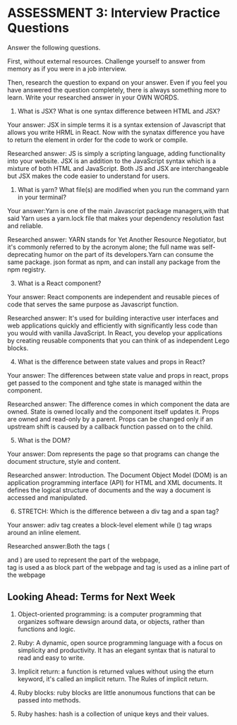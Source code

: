 # ASSESSMENT 3: Interview Practice Questions

Answer the following questions.

First, without external resources. Challenge yourself to answer from memory as if you were in a job interview.

Then, research the question to expand on your answer. Even if you feel you have answered the question completely, there is always something more to learn. Write your researched answer in your OWN WORDS.

1. What is JSX? What is one syntax difference between HTML and JSX?

Your answer: JSX in simple terms it is a syntax extension of Javascript that allows you write HRML in React. Now with the synatax difference you have to return the element in order for the code to work or compile.  

Researched answer: JS is simply a scripting language, adding functionality into your website. JSX is an addition to the JavaScript syntax which is a mixture of both HTML and JavaScript. Both JS and JSX are interchangeable but JSX makes the code easier to understand for users.

1. What is yarn? What file(s) are modified when you run the command yarn in your terminal?  

Your answer:Yarn is one of the main Javascript package managers,with that said Yarn uses a yarn.lock file that makes your dependency resolution fast and reliable.

Researched answer: YARN stands for Yet Another Resource Negotiator, but it's commonly referred to by the acronym alone; the full name was self-deprecating humor on the part of its developers.Yarn can consume the same package. json format as npm, and can install any package from the npm registry. 

3. What is a React component?

Your answer: React components are independent and reusable pieces of code that serves the same purpose as Javascript function. 

Researched answer: It's used for building interactive user interfaces and web applications quickly and efficiently with significantly less code than you would with vanilla JavaScript. In React, you develop your applications by creating reusable components that you can think of as independent Lego blocks.

4. What is the difference between state values and props in React?

Your answer: The differences between state value and props in react, props get passed to the component and tghe state is managed within the component. 

Researched answer: The difference comes in which component the data are owned. State is owned locally and the component itself updates it. Props are owned and read-only by a parent. Props can be changed only if an upstream shift is caused by a callback function passed on to the child.

5. What is the DOM? 

Your answer: Dom represents the page so that programs can change the document structure, style and content.

Researched answer: Introduction. The Document Object Model (DOM) is an application programming interface (API) for HTML and XML documents. It defines the logical structure of documents and the way a document is accessed and manipulated.

6. STRETCH: Which is the difference between a div tag and a span tag?

Your answer: adiv tag creates a block-level element while (<span>) tag wraps around an inline element. 

Researched answer:Both the tags (<div> and <span>) are used to represent the part of the webpage, <div> tag is used a as block part of the webpage and <span> tag is used as a inline part of the webpage

## Looking Ahead: Terms for Next Week

1. Object-oriented programming: is a computer programming that organizes software dewsign around data, or objects, rather than functions and logic. 

2. Ruby: A dynamic, open source programming language with a focus on simplicity and productivity. It has an elegant syntax that is natural to read and easy to write.

3. Implicit return: a function is returned values without using the eturn keyword, it's called an implicit return. The Rules of implicit return.

4. Ruby blocks: ruby blocks are little anonumous functions that can be passed into methods. 

5. Ruby hashes: hash is a collection of unique keys and their values. 
